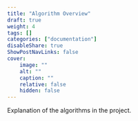 ```yaml
---
title: "Algorithm Overview"
draft: true
weight: 4
tags: []
categories: ["documentation"]
disableShare: true
ShowPostNavLinks: false
cover:
    image: ""
    alt: ""
    caption: ""
    relative: false
    hidden: false
---
```


Explanation of the algorithms in the project.

